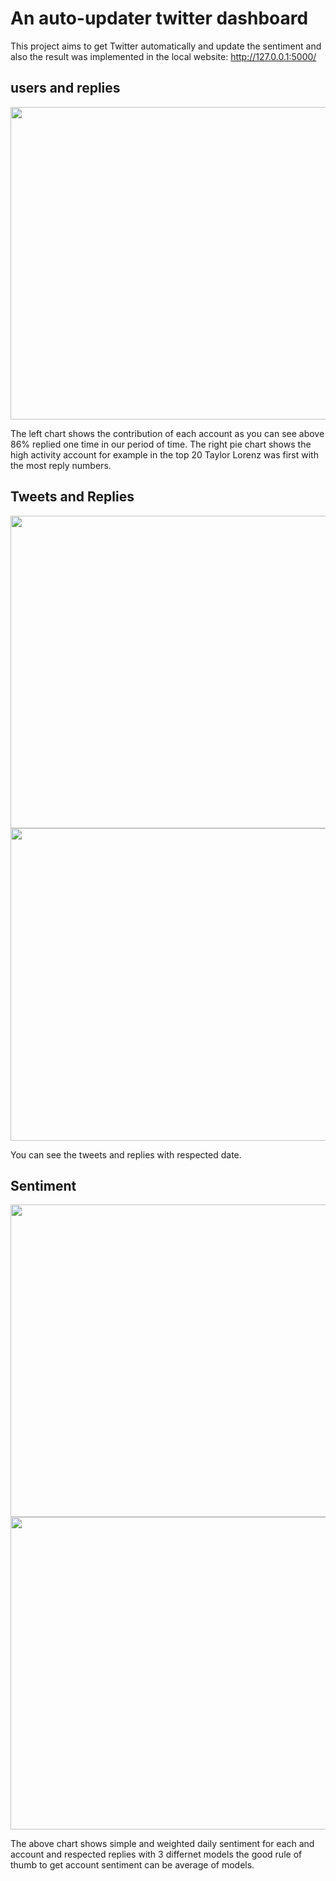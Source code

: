 # An auto-updater twitter dashboard

This project aims to get Twitter automatically and update the sentiment and also the result was implemented in the local website: http://127.0.0.1:5000/

## users and replies 
<img src="https://user-images.githubusercontent.com/54494078/224446859-23c36358-3d55-4c71-9bfd-595d29749833.png" width="1100" height="500" align = 'center' >

The left chart shows the contribution of each account as you can see above 86% replied one time in our period of time.
The right pie chart shows the high activity account for example in the top 20 Taylor Lorenz was first with the most reply numbers.

## Tweets and Replies
<img src="https://user-images.githubusercontent.com/54494078/224447341-ca8a8ae7-c2da-44dc-ac6e-a4ee41dcd255.png" width="1100" height="500" align = 'center' >
<img src="https://user-images.githubusercontent.com/54494078/224447448-77b5cc3e-0e7a-479d-a6be-c742fe8a2085.png" width="1100" height="500" align = 'center' >

You can see the tweets and replies with respected date.


## Sentiment
<img src="https://user-images.githubusercontent.com/54494078/224447836-97e868f6-cac1-4627-bef7-4d2889cb99ef.png" width="1100" height="500" align = 'center' >
<img src="https://user-images.githubusercontent.com/54494078/224447861-69d1d604-1ef7-406a-b513-95d21ed932b7.png" width="1100" height="500" align = 'center' >


The above chart shows simple and weighted daily sentiment for each and account and respected replies with 3 differnet models the good rule of thumb to get account sentiment can be average of models.

